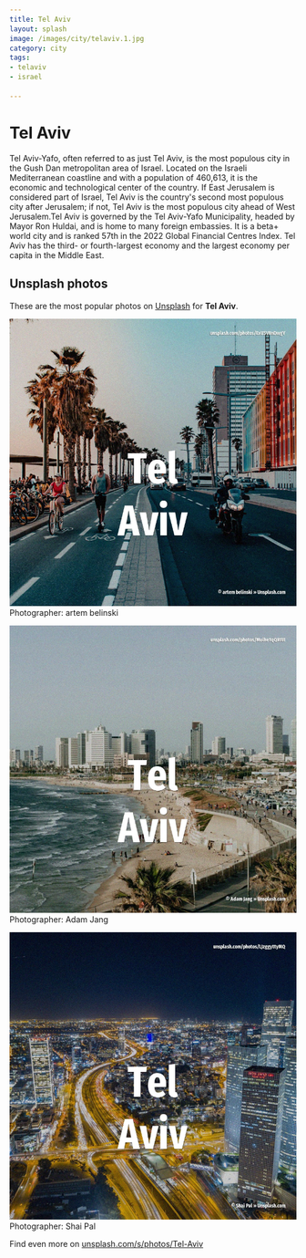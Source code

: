 ```yaml
---
title: Tel Aviv
layout: splash
image: /images/city/telaviv.1.jpg
category: city
tags:
- telaviv
- israel

---
```

# Tel Aviv

Tel Aviv-Yafo, often referred to as just Tel Aviv, is the most populous city in the Gush Dan  metropolitan area of Israel. Located on the Israeli Mediterranean coastline and with a population of 460,613, it is the economic  and technological center of the country. If East Jerusalem is considered part of Israel, Tel Aviv is the country's second most populous city  after Jerusalem; if not, Tel Aviv is the most populous city ahead of West Jerusalem.Tel Aviv is  governed by the Tel Aviv-Yafo Municipality, headed by Mayor Ron Huldai, and is home to many foreign  embassies. It is a beta+ world city and is ranked 57th in the 2022 Global Financial Centres Index. Tel Aviv has the third- or fourth-largest economy and the largest economy per capita in the Middle  East. 

 
## Unsplash photos
These are the most popular photos on [Unsplash](https://unsplash.com) for **Tel Aviv**.
 
![Tel Aviv](/images/city/telaviv.1.jpg)
Photographer:  artem belinski
 
![Tel Aviv](/images/city/telaviv.2.jpg)
Photographer:  Adam Jang
 
![Tel Aviv](/images/city/telaviv.3.jpg)
Photographer:  Shai Pal
 
Find even more on [unsplash.com/s/photos/Tel-Aviv](https://unsplash.com/s/photos/Tel-Aviv)
 

